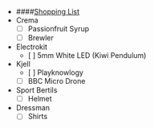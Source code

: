 - ####[Shopping List](#NOTE:20)
- Crema
  - [ ] Passionfruit Syrup
  - [ ] Brewler
- Electrokit
  - [ ] 5mm White LED (Kiwi Pendulum)
- Kjell
  - [ ] Playknowlogy
  - [ ] BBC Micro Drone
- Sport Bertils
  - [ ] Helmet
- Dressman
  - [ ] Shirts
